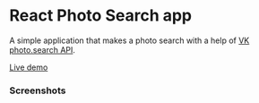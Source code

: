 # React Photo Search app

A simple application that makes a photo search with a help of [VK photo.search API].

[Live demo]

### Screenshots








[VK photo.search API]: <https://vk.com/dev/photos.search>
[Live demo]: <https://sleepy-dusk-78465.herokuapp.com/>